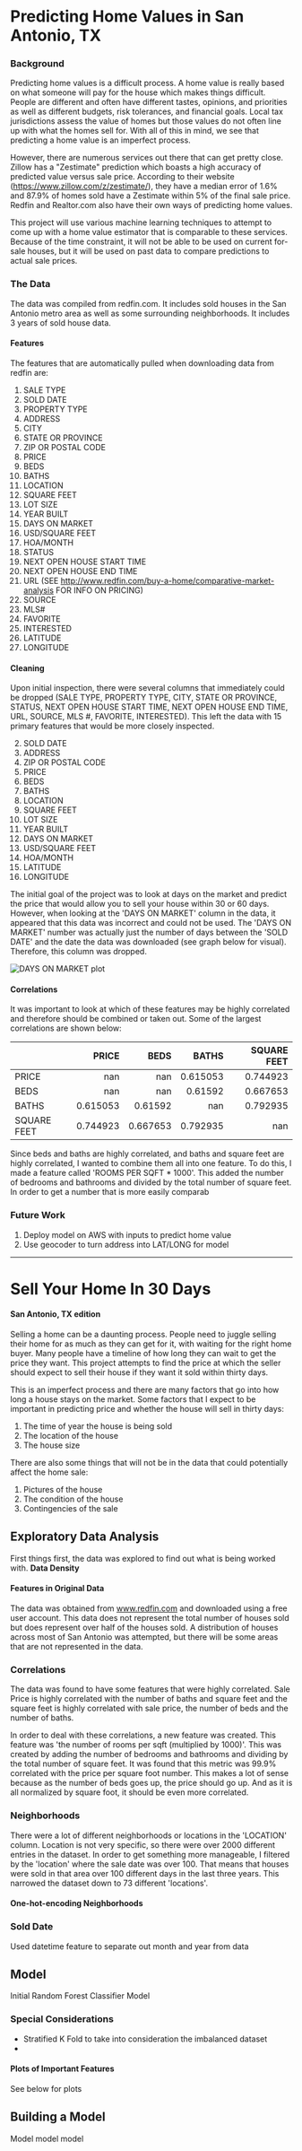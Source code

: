 # Predicting Home Values in San Antonio, TX

### Background

Predicting home values is a difficult process.  A home value is really based on what someone will pay for the house which makes things difficult.  People are different and often have different tastes, opinions, and priorities as well as different budgets, risk tolerances, and financial goals.  Local tax jurisdictions assess the value of homes but those values do not often line up with what the homes sell for.  With all of this in mind, we see that predicting a home value is an imperfect process.

However, there are numerous services out there that can get pretty close.  Zillow has a "Zestimate" prediction which boasts a high accuracy of predicted value versus sale price.  According to their website (https://www.zillow.com/z/zestimate/), they have a median error of 1.6% and 87.9% of homes sold have a Zestimate within 5% of the final sale price.  Redfin and Realtor.com also have their own ways of predicting home values.  

This project will use various machine learning techniques to attempt to come up with a home value estimator that is comparable to these services.  Because of the time constraint, it will not be able to be used on current for-sale houses, but it will be used on past data to compare predictions to actual sale prices. 

### The Data

The data was compiled from redfin.com.  It includes sold houses in the San Antonio metro area as well as some surrounding neighborhoods.  It includes 3 years of sold house data.  

#### Features

The features that are automatically pulled when downloading data from redfin are:
1.   SALE TYPE                                                                                   
2.   SOLD DATE                                                                                   
3.   PROPERTY TYPE                                                                               
4.   ADDRESS                                                                                     
5.   CITY                                                                                        
6.   STATE OR PROVINCE                                                                           
7.   ZIP OR POSTAL CODE                                                                          
8.   PRICE                                                                                       
9.   BEDS                                                                                        
10.   BATHS                                                                                       
11.  LOCATION                                                                                    
12.  SQUARE FEET                                                                                 
13.  LOT SIZE                                                                                    
14.  YEAR BUILT                                                                                  
15.  DAYS ON MARKET                                                                              
16.  USD/SQUARE FEET                                                                               
17.  HOA/MONTH                                                                                   
18.  STATUS                                                                                      
19.  NEXT OPEN HOUSE START TIME                                                                  
20.  NEXT OPEN HOUSE END TIME                                                                    
21.  URL (SEE http://www.redfin.com/buy-a-home/comparative-market-analysis FOR INFO ON PRICING)  
22.  SOURCE                                                                                      
23.  MLS#                                                                                        
24.  FAVORITE                                                                                    
25.  INTERESTED                                                                                  
26.  LATITUDE                                                                                    
27.  LONGITUDE 

#### Cleaning

Upon initial inspection, there were several columns that immediately could be dropped (SALE TYPE, PROPERTY TYPE, CITY, STATE OR PROVINCE, STATUS, NEXT OPEN HOUSE START TIME, NEXT OPEN HOUSE END TIME, URL, SOURCE, MLS #, FAVORITE, INTERESTED).  This left the data with 15 primary features that would be more closely inspected.
                                                                                 
2.   SOLD DATE                                                                              
4.   ADDRESS                                                                                     
7.   ZIP OR POSTAL CODE                                                                          
8.   PRICE                                                                                       
9.   BEDS                                                                                        
10.   BATHS                                                                                       
11.  LOCATION                                                                                    
12.  SQUARE FEET                                                                                 
13.  LOT SIZE                                                                                    
14.  YEAR BUILT                                                                                  
15.  DAYS ON MARKET                                                                              
16.  USD/SQUARE FEET                                                                               
17.  HOA/MONTH                                                                                 
26.  LATITUDE                                                                                    
27.  LONGITUDE 

The initial goal of the project was to look at days on the market and predict the price that would allow you to sell your house within 30 or 60 days.  However, when looking at the 'DAYS ON MARKET' column in the data, it appeared that this data was incorrect and could not be used.  The 'DAYS ON MARKET' number was actually just the number of days between the 'SOLD DATE' and the date the data was downloaded (see graph below for visual).  Therefore, this column was dropped.

![DAYS ON MARKET plot](img/soldplot.png)

#### Correlations

It was important to look at which of these features may be highly correlated and therefore should be combined or taken out.  Some of the largest correlations are shown below:

|             |      PRICE |       BEDS |      BATHS |   SQUARE FEET |
|:------------|-----------:|-----------:|-----------:|--------------:|
| PRICE       | nan        | nan        |   0.615053 |      0.744923 |
| BEDS        | nan        | nan        |   0.61592  |      0.667653 |
| BATHS       |   0.615053 |   0.61592  | nan        |      0.792935 |
| SQUARE FEET |   0.744923 |   0.667653 |   0.792935 |    nan        |

Since beds and baths are highly correlated, and baths and square feet are highly correlated, I wanted to combine them all into one feature.  To do this, I made a feature called 'ROOMS PER SQFT * 1000'.  This added the number of bedrooms and bathrooms and divided by the total number of square feet.  In order to get a number that is more easily comparab

















### Future Work

1. Deploy model on AWS with inputs to predict home value
2. Use geocoder to turn address into LAT/LONG for model




-----

# Sell Your Home In 30 Days
#### San Antonio, TX edition

Selling a home can be a daunting process.  People need to juggle selling their home for as much as they can get for it, with waiting for the right home buyer.  Many people have a timeline of how long they can wait to get the price they want.  This project attempts to find the price at which the seller should expect to sell their house if they want it sold within thirty days.  

This is an imperfect process and there are many factors that go into how long a house stays on the market.  Some factors that I expect to be important in predicting price and whether the house will sell in thirty days:
1. The time of year the house is being sold
2. The location of the house
3. The house size

There are also some things that will not be in the data that could potentially affect the home sale:
1. Pictures of the house
2. The condition of the house
3. Contingencies of the sale

## Exploratory Data Analysis

First things first, the data was explored to find out what is being worked with.  **Data Density**

#### Features in Original Data

The data was obtained from www.redfin.com and downloaded using a free user account.  This data does not represent the total number of houses sold but does represent over half of the houses sold. A distribution of houses across most of San Antonio was attempted, but there will be some areas that are not represented in the data.

### Correlations

The data was found to have some features that were highly correlated.  Sale Price is highly correlated with the number of baths and square feet and the square feet is highly correlated with sale price, the number of beds and the number of baths.

In order to deal with these correlations, a new feature was created.  This feature was 'the number of rooms per sqft (multiplied by 1000)'.  This was created by adding the number of bedrooms and bathrooms and dividing by the total number of square feet.  It was found that this metric was 99.9% correlated with the price per square foot number.  This makes a lot of sense because as the number of beds goes up, the price should go up.  And as it is all normalized by square foot, it should be even more correlated.

### Neighborhoods

There were a lot of different neighborhoods or locations in the 'LOCATION' column.  Location is not very specific, so there were over 2000 different entries in the dataset.  In order to get something more manageable, I filtered by the 'location' where the sale date was over 100.  That means that houses were sold in that area over 100 different days in the last three years.  This narrowed the dataset down to 73 different 'locations'.

#### One-hot-encoding Neighborhoods

### Sold Date

Used datetime feature to separate out month and year from data

## Model

Initial Random Forest Classifier Model

### Special Considerations

- Stratified K Fold to take into consideration the imbalanced dataset
- 

#### Plots of Important Features

See below for plots

## Building a Model

Model model model